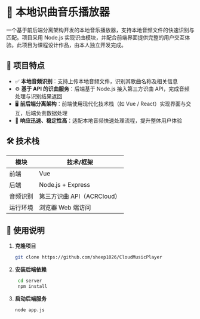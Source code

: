 # 🎵 本地识曲音乐播放器

一个基于前后端分离架构开发的本地音乐播放器，支持本地音频文件的快速识别与匹配。项目采用 Node.js 实现识曲模块，并配合前端界面提供完整的用户交互体验。此项目为课程设计作品，由本人独立开发完成。

## 📌 项目特点

- ✅ **本地音频识别**：支持上传本地音频文件，识别其歌曲名称及相关信息
- ⚙️ **基于 API 的识曲服务**：后端基于 Node.js 接入第三方识曲 API，完成音频处理与识别结果返回
- 🖥️ **前后端分离架构**：前端使用现代化技术栈（如 Vue / React）实现界面与交互，后端负责数据处理
- 🎯 **响应迅速、稳定性高**：适配本地音频快速处理流程，提升整体用户体验


## 🛠️ 技术栈

| 模块     | 技术/框架        |
|----------|------------------|
| 前端     | Vue  |
| 后端     | Node.js + Express |
| 音频识别 | 第三方识曲 API（ACRCloud） |
| 运行环境 | 浏览器 Web 端访问 |

## 🚀 使用说明

1. **克隆项目**
   ```bash
   git clone https://github.com/sheep1026/CloudMusicPlayer

2. **安装后端依赖**
   ```bash
    cd server
    npm install
   
3. **启动后端服务**
   ```bash
   node app.js



